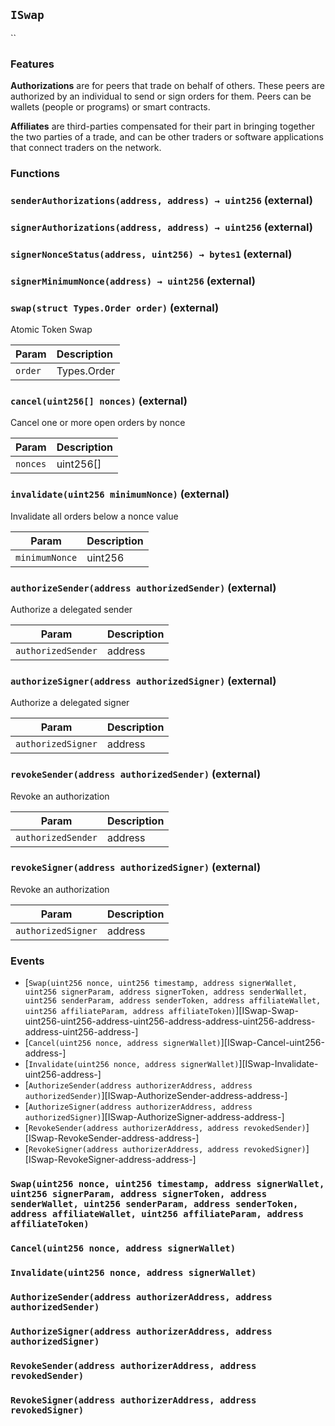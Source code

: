 ## <span id="ISwap"></span> `ISwap`

``





### Features

**Authorizations** are for peers that trade on behalf of others. These peers are authorized by an individual to send or sign orders for them. Peers can be wallets (people or programs) or smart contracts.

**Affiliates** are third-parties compensated for their part in bringing together the two parties of a trade, and can be other traders or software applications that connect traders on the network.


### Functions

### <span id="ISwap-senderAuthorizations-address-address-"></span> `senderAuthorizations(address, address) → uint256` (external)








### <span id="ISwap-signerAuthorizations-address-address-"></span> `signerAuthorizations(address, address) → uint256` (external)








### <span id="ISwap-signerNonceStatus-address-uint256-"></span> `signerNonceStatus(address, uint256) → bytes1` (external)








### <span id="ISwap-signerMinimumNonce-address-"></span> `signerMinimumNonce(address) → uint256` (external)








### <span id="ISwap-swap-struct-Types-Order-"></span> `swap(struct Types.Order order)` (external)

Atomic Token Swap



| Param             | Description       |
| ----------------- | :------------    |
|`order`|Types.Order



### <span id="ISwap-cancel-uint256---"></span> `cancel(uint256[] nonces)` (external)

Cancel one or more open orders by nonce



| Param             | Description       |
| ----------------- | :------------    |
|`nonces`|uint256[]



### <span id="ISwap-invalidate-uint256-"></span> `invalidate(uint256 minimumNonce)` (external)

Invalidate all orders below a nonce value



| Param             | Description       |
| ----------------- | :------------    |
|`minimumNonce`|uint256



### <span id="ISwap-authorizeSender-address-"></span> `authorizeSender(address authorizedSender)` (external)

Authorize a delegated sender



| Param             | Description       |
| ----------------- | :------------    |
|`authorizedSender`|address



### <span id="ISwap-authorizeSigner-address-"></span> `authorizeSigner(address authorizedSigner)` (external)

Authorize a delegated signer



| Param             | Description       |
| ----------------- | :------------    |
|`authorizedSigner`|address



### <span id="ISwap-revokeSender-address-"></span> `revokeSender(address authorizedSender)` (external)

Revoke an authorization



| Param             | Description       |
| ----------------- | :------------    |
|`authorizedSender`|address



### <span id="ISwap-revokeSigner-address-"></span> `revokeSigner(address authorizedSigner)` (external)

Revoke an authorization



| Param             | Description       |
| ----------------- | :------------    |
|`authorizedSigner`|address




### Events

- [`Swap(uint256 nonce, uint256 timestamp, address signerWallet, uint256 signerParam, address signerToken, address senderWallet, uint256 senderParam, address senderToken, address affiliateWallet, uint256 affiliateParam, address affiliateToken)`][ISwap-Swap-uint256-uint256-address-uint256-address-address-uint256-address-address-uint256-address-]
- [`Cancel(uint256 nonce, address signerWallet)`][ISwap-Cancel-uint256-address-]
- [`Invalidate(uint256 nonce, address signerWallet)`][ISwap-Invalidate-uint256-address-]
- [`AuthorizeSender(address authorizerAddress, address authorizedSender)`][ISwap-AuthorizeSender-address-address-]
- [`AuthorizeSigner(address authorizerAddress, address authorizedSigner)`][ISwap-AuthorizeSigner-address-address-]
- [`RevokeSender(address authorizerAddress, address revokedSender)`][ISwap-RevokeSender-address-address-]
- [`RevokeSigner(address authorizerAddress, address revokedSigner)`][ISwap-RevokeSigner-address-address-]


### <span id="ISwap-Swap-uint256-uint256-address-uint256-address-address-uint256-address-address-uint256-address-"></span> `Swap(uint256 nonce, uint256 timestamp, address signerWallet, uint256 signerParam, address signerToken, address senderWallet, uint256 senderParam, address senderToken, address affiliateWallet, uint256 affiliateParam, address affiliateToken)`
### <span id="ISwap-Cancel-uint256-address-"></span> `Cancel(uint256 nonce, address signerWallet)`
### <span id="ISwap-Invalidate-uint256-address-"></span> `Invalidate(uint256 nonce, address signerWallet)`
### <span id="ISwap-AuthorizeSender-address-address-"></span> `AuthorizeSender(address authorizerAddress, address authorizedSender)`
### <span id="ISwap-AuthorizeSigner-address-address-"></span> `AuthorizeSigner(address authorizerAddress, address authorizedSigner)`
### <span id="ISwap-RevokeSender-address-address-"></span> `RevokeSender(address authorizerAddress, address revokedSender)`
### <span id="ISwap-RevokeSigner-address-address-"></span> `RevokeSigner(address authorizerAddress, address revokedSigner)`
